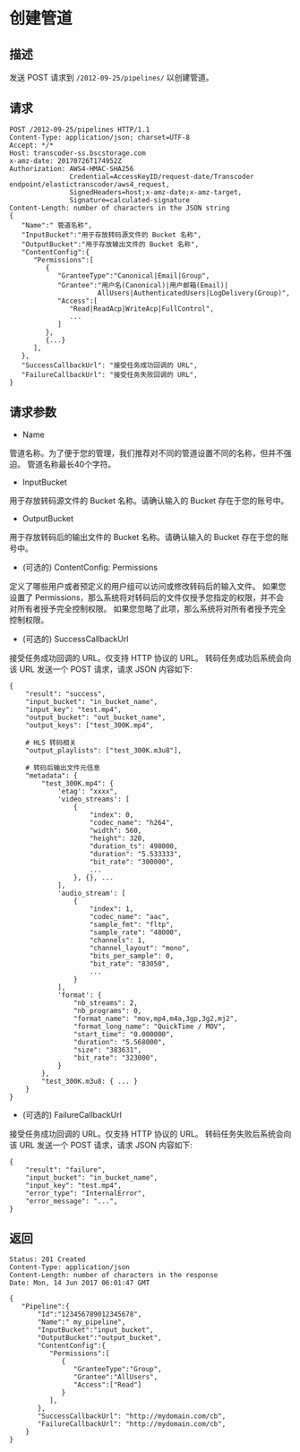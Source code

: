 # 创建管道

## 描述
发送 POST 请求到 `/2012-09-25/pipelines/` 以创建管道。

## 请求
```
POST /2012-09-25/pipelines HTTP/1.1
Content-Type: application/json; charset=UTF-8
Accept: */*
Host: transcoder-ss.bscstorage.com
x-amz-date: 20170726T174952Z
Authorization: AWS4-HMAC-SHA256
               Credential=AccessKeyID/request-date/Transcoder endpoint/elastictranscoder/aws4_request,
               SignedHeaders=host;x-amz-date;x-amz-target,
               Signature=calculated-signature
Content-Length: number of characters in the JSON string
{
   "Name":" 管道名称",
   "InputBucket":"用于存放转码源文件的 Bucket 名称",
   "OutputBucket":"用于存放输出文件的 Bucket 名称",
   "ContentConfig":{
      "Permissions":[
         {
            "GranteeType":"Canonical|Email|Group",
            "Grantee":"用户名(Canonical)|用户邮箱(Email)|
                      AllUsers|AuthenticatedUsers|LogDelivery(Group)",
            "Access":[
               "Read|ReadAcp|WriteAcp|FullControl",
               ...
            ]
         },
         {...}
      ],
   },
   "SuccessCallbackUrl": "接受任务成功回调的 URL",
   "FailureCallbackUrl": "接受任务失败回调的 URL",
}
```

## 请求参数

- Name

管道名称。为了便于您的管理，我们推荐对不同的管道设置不同的名称，但并不强迫。
管道名称最长40个字符。

- InputBucket

用于存放转码源文件的 Bucket 名称。请确认输入的 Bucket 存在于您的账号中。

- OutputBucket

用于存放转码后的输出文件的 Bucket 名称。请确认输入的 Bucket 存在于您的账号中。

- (可选的) ContentConfig: Permissions

定义了哪些用户或者预定义的用户组可以访问或修改转码后的输入文件。
如果您设置了 Permissions，那么系统将对转码后的文件仅授予您指定的权限，并不会对所有者授予完全控制权限。
如果您忽略了此项，那么系统将对所有者授予完全控制权限。

- (可选的) SuccessCallbackUrl

接受任务成功回调的 URL。仅支持 HTTP 协议的 URL。
转码任务成功后系统会向该 URL 发送一个 POST 请求，请求 JSON 内容如下:

```
{
    "result": "success",
    "input_bucket": "in_bucket_name",
    "input_key": "test.mp4",
    "output_bucket": "out_bucket_name",
    "output_keys": ["test_300K.mp4",
 
    # HLS 转码相关
    "output_playlists": ["test_300K.m3u8"],

    # 转码后输出文件元信息
    "metadata": {
        "test_300K.mp4": {
            'etag': "xxxx",
            'video_streams': [
                {
                    "index": 0,
                    "codec_name": "h264",
                    "width": 560,
                    "height": 320,
                    "duration_ts": 498000,
                    "duration": "5.533333",
                    "bit_rate": "300000",
                    ...
                }, {}, ...
            ],
            'audio_stream': [
                {
                    "index": 1,
                    "codec_name": "aac",
                    "sample_fmt": "fltp",
                    "sample_rate": "48000",
                    "channels": 1,
                    "channel_layout": "mono",
                    "bits_per_sample": 0,
                    "bit_rate": "83050",
                    ...
                }
            ],
            'format': {
                "nb_streams": 2,
                "nb_programs": 0,
                "format_name": "mov,mp4,m4a,3gp,3g2,mj2",
                "format_long_name": "QuickTime / MOV",
                "start_time": "0.000000",
                "duration": "5.568000",
                "size": "383631",
                "bit_rate": "323000",
            }
        },
        "test_300K.m3u8: { ... }
    }
}
```


- (可选的) FailureCallbackUrl

接受任务成功回调的 URL。仅支持 HTTP 协议的 URL。
转码任务失败后系统会向该 URL 发送一个 POST 请求，请求 JSON 内容如下:

```
{
    "result": "failure",
    "input_bucket": "in_bucket_name",
    "input_key": "test.mp4",
    "error_type": "InternalError",
    "error_message": "...",
}
```

## 返回

```
Status: 201 Created
Content-Type: application/json
Content-Length: number of characters in the response
Date: Mon, 14 Jun 2017 06:01:47 GMT

{
   "Pipeline":{
       "Id":"123456789012345678",
       "Name":" my_pipeline",
       "InputBucket":"input_bucket",
       "OutputBucket":"output_bucket",
       "ContentConfig":{
          "Permissions":[
             {
                "GranteeType":"Group",
                "Grantee":"AllUsers",
                "Access":["Read"]
             }
          ],
       },
       "SuccessCallbackUrl": "http://mydomain.com/cb",
       "FailureCallbackUrl": "http://mydomain.com/cb",
    }
}
```
